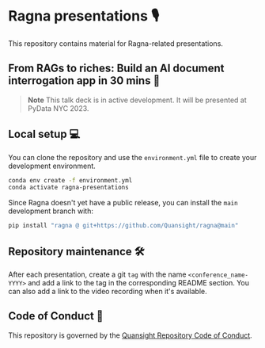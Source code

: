 # Ragna presentations 🎙️

This repository contains material for Ragna-related presentations.

## From RAGs to riches: Build an AI document interrogation app in 30 mins 💬

> **Note**
> This talk deck is in active development.
> It will be presented at PyData NYC 2023.

## Local setup 💻

You can clone the repository
and use the `environment.yml` file to create your development environment.

```bash
conda env create -f environment.yml
conda activate ragna-presentations
```

Since Ragna doesn't yet have a public release,
you can install the `main` development branch with:

```bash
pip install "ragna @ git+https://github.com/Quansight/ragna@main"
```

## Repository maintenance 🛠️

After each presentation, create a git `tag` with the name `<conference_name-YYYY>` and add a link to the tag in the corresponding README section. You can also add a link to the video recording when it's available.

## Code of Conduct 📖

This repository is governed by the [Quansight Repository Code of Conduct](https://github.com/Quansight/.github/blob/master/CODE_OF_CONDUCT.md).
